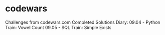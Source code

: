 # codewars
Challenges from codewars.com
Completed Solutions Diary:
  09.04 - Python  Train: Vowel Count
  09.05 - SQL     Train: Simple Exists
